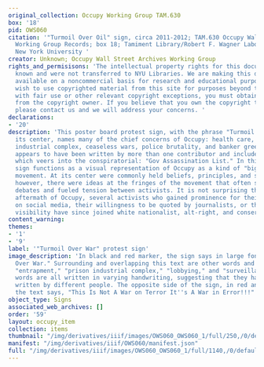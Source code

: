 ```yaml
---
original_collection: Occupy Working Group TAM.630
box: '18'
pid: OWS060
citation: '"Turmoil Over Oil" sign, circa 2011-2012; TAM.630 Occupy Wall Street Archives
  Working Group Records; box 18; Tamiment Library/Robert F. Wagner Labor Archives,
  New York University '
creator: Unknown; Occupy Wall Street Archives Working Group
rights_and_permisisons: 'The intellectual property rights for this document are not
  known and were not transferred to NYU Libraries. We are making this document publicly
  available on a noncommercial basis for research and educational purposes. If you
  wish to use copyrighted material from this site for purposes beyond those in accordance
  with fair use or other relevant copyright exceptions, you must obtain permission
  from the copyright owner. If you believe that you own the copyright to this document,
  please contact us and we will address your concerns. '
declarations:
- '20'
description: 'This poster board protest sign, with the phrase "Turmoil Over Oil" at
  its center, names many of the chief concerns of Occupy: health care, the prison
  industrial complex, ceaseless wars, police brutality, and banker greed. The text
  appears to have been written by more than one contributor and includes one note
  which veers into the conspiratorial: "Gov Assassination List." In this way, the
  sign functions as a visual representation of Occupy as a kind of "big umbrella"
  movement. At its center were commonly held beliefs, principles, and shared ideologies;
  however, there were ideas at the fringes of the movement that often sparked intra-movement
  debates and fueled tension between activists. It is not surprising that, in the
  aftermath of Occupy, several activists who gained prominence for their outspokenness
  on social media, their willingness to be quoted by journalists, or their general
  visibility have since joined white nationalist, alt-right, and conservative movements. '
content_warning:
themes:
- '1'
- '9'
label: '"Turmoil Over War" protest sign'
image_description: 'In black and red marker, the sign says in large font, "Turmoil
  Over War." Surrounding and overlapping this text are other words and phrases like
  "entrapment," "prison industrial complex," "lobbying," and "surveillance." The surrounding
  words are all written in varying handwriting, suggesting that they have each been
  written by different people. The opposite side of the sign, in red and blue marker,
  the text says, "This Is Not A War on Terror It''s A War in Error!!!" '
object_type: Signs
associated_web_archives: []
order: '59'
layout: occupy_item
collection: items
thumbnail: "/img/derivatives/iiif/images/OWS060_OWS060_1/full/250,/0/default.jpg"
manifest: "/img/derivatives/iiif/OWS060/manifest.json"
full: "/img/derivatives/iiif/images/OWS060_OWS060_1/full/1140,/0/default.jpg"
---
```

